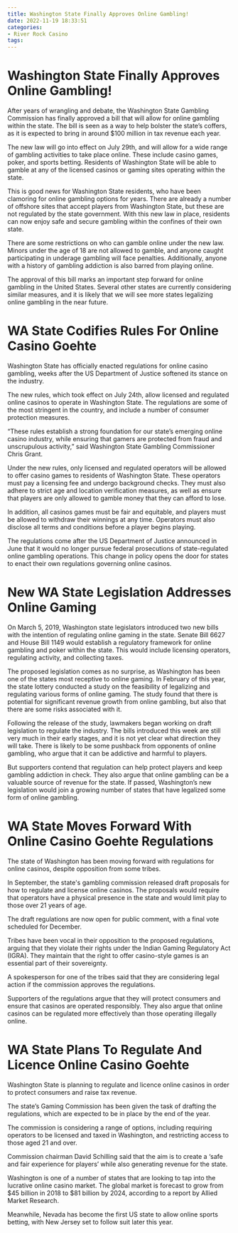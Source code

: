 ```yaml
---
title: Washington State Finally Approves Online Gambling!
date: 2022-11-19 18:33:51
categories:
- River Rock Casino
tags:
---
```



#  Washington State Finally Approves Online Gambling!

After years of wrangling and debate, the Washington State Gambling Commission has finally approved a bill that will allow for online gambling within the state. The bill is seen as a way to help bolster the state’s coffers, as it is expected to bring in around $100 million in tax revenue each year.

The new law will go into effect on July 29th, and will allow for a wide range of gambling activities to take place online. These include casino games, poker, and sports betting. Residents of Washington State will be able to gamble at any of the licensed casinos or gaming sites operating within the state.

This is good news for Washington State residents, who have been clamoring for online gambling options for years. There are already a number of offshore sites that accept players from Washington State, but these are not regulated by the state government. With this new law in place, residents can now enjoy safe and secure gambling within the confines of their own state.

There are some restrictions on who can gamble online under the new law. Minors under the age of 18 are not allowed to gamble, and anyone caught participating in underage gambling will face penalties. Additionally, anyone with a history of gambling addiction is also barred from playing online.

The approval of this bill marks an important step forward for online gambling in the United States. Several other states are currently considering similar measures, and it is likely that we will see more states legalizing online gambling in the near future.

#  WA State Codifies Rules For Online Casino Goehte

Washington State has officially enacted regulations for online casino gambling, weeks after the US Department of Justice softened its stance on the industry.

The new rules, which took effect on July 24th, allow licensed and regulated online casinos to operate in Washington State. The regulations are some of the most stringent in the country, and include a number of consumer protection measures.

“These rules establish a strong foundation for our state’s emerging online casino industry, while ensuring that gamers are protected from fraud and unscrupulous activity,” said Washington State Gambling Commissioner Chris Grant.

Under the new rules, only licensed and regulated operators will be allowed to offer casino games to residents of Washington State. These operators must pay a licensing fee and undergo background checks. They must also adhere to strict age and location verification measures, as well as ensure that players are only allowed to gamble money that they can afford to lose.

In addition, all casinos games must be fair and equitable, and players must be allowed to withdraw their winnings at any time. Operators must also disclose all terms and conditions before a player begins playing.

The regulations come after the US Department of Justice announced in June that it would no longer pursue federal prosecutions of state-regulated online gambling operations. This change in policy opens the door for states to enact their own regulations governing online casinos.

#  New WA State Legislation Addresses Online Gaming

On March 5, 2019, Washington state legislators introduced two new bills with the intention of regulating online gaming in the state. Senate Bill 6627 and House Bill 1149 would establish a regulatory framework for online gambling and poker within the state. This would include licensing operators, regulating activity, and collecting taxes.

The proposed legislation comes as no surprise, as Washington has been one of the states most receptive to online gaming. In February of this year, the state lottery conducted a study on the feasibility of legalizing and regulating various forms of online gaming. The study found that there is potential for significant revenue growth from online gambling, but also that there are some risks associated with it.

Following the release of the study, lawmakers began working on draft legislation to regulate the industry. The bills introduced this week are still very much in their early stages, and it is not yet clear what direction they will take. There is likely to be some pushback from opponents of online gambling, who argue that it can be addictive and harmful to players.

But supporters contend that regulation can help protect players and keep gambling addiction in check. They also argue that online gambling can be a valuable source of revenue for the state. If passed, Washington’s new legislation would join a growing number of states that have legalized some form of online gambling.

#  WA State Moves Forward With Online Casino Goehte Regulations

The state of Washington has been moving forward with regulations for online casinos, despite opposition from some tribes.

In September, the state's gambling commission released draft proposals for how to regulate and license online casinos. The proposals would require that operators have a physical presence in the state and would limit play to those over 21 years of age.

The draft regulations are now open for public comment, with a final vote scheduled for December.

Tribes have been vocal in their opposition to the proposed regulations, arguing that they violate their rights under the Indian Gaming Regulatory Act (IGRA). They maintain that the right to offer casino-style games is an essential part of their sovereignty.

A spokesperson for one of the tribes said that they are considering legal action if the commission approves the regulations.

Supporters of the regulations argue that they will protect consumers and ensure that casinos are operated responsibly. They also argue that online casinos can be regulated more effectively than those operating illegally online.

#  WA State Plans To Regulate And Licence Online Casino Goehte

Washington State is planning to regulate and licence online casinos in order to protect consumers and raise tax revenue.

The state’s Gaming Commission has been given the task of drafting the regulations, which are expected to be in place by the end of the year.

The commission is considering a range of options, including requiring operators to be licensed and taxed in Washington, and restricting access to those aged 21 and over.

Commission chairman David Schilling said that the aim is to create a ‘safe and fair experience for players’ while also generating revenue for the state.

Washington is one of a number of states that are looking to tap into the lucrative online casino market. The global market is forecast to grow from $45 billion in 2018 to $81 billion by 2024, according to a report by Allied Market Research.

Meanwhile, Nevada has become the first US state to allow online sports betting, with New Jersey set to follow suit later this year.